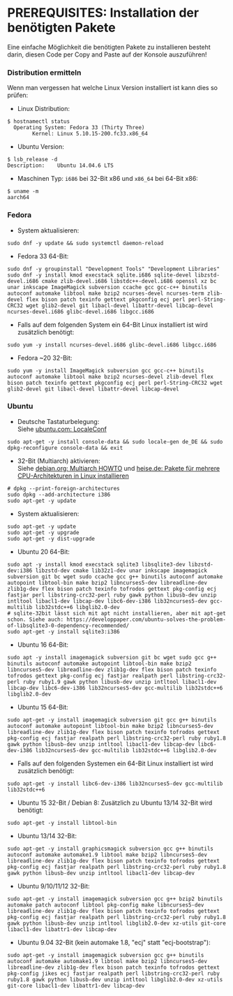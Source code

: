 # PREREQUISITES: Installation der benötigten Pakete
Eine einfache Möglichkeit die benötigten Pakete zu installieren besteht darin, diesen Code per Copy and Paste auf der Konsole auszuführen!

### Distribution ermitteln
Wenn man vergessen hat welche Linux Version installiert ist kann dies so prüfen:

 - Linux Distribution:
```
$ hostnamectl status
  Operating System: Fedora 33 (Thirty Three)
	    Kernel: Linux 5.10.15-200.fc33.x86_64
```

 - Ubuntu Version:
```
$ lsb_release -d
Description:    Ubuntu 14.04.6 LTS
```

 - Maschinen Typ: `i686` bei 32-Bit x86 und `x86_64` bei 64-Bit x86:
```
$ uname -m
aarch64
```

### Fedora

 - System aktualisieren:
```
sudo dnf -y update && sudo systemctl daemon-reload
```

 - Fedora 33 64-Bit:
```
sudo dnf -y groupinstall "Development Tools" "Development Libraries"
sudo dnf -y install kmod execstack sqlite.i686 sqlite-devel libzstd-devel.i686 cmake zlib-devel.i686 libstdc++-devel.i686 openssl xz bc unar inkscape ImageMagick subversion ccache gcc gcc-c++ binutils autoconf automake libtool make bzip2 ncurses-devel ncurses-term zlib-devel flex bison patch texinfo gettext pkgconfig ecj perl perl-String-CRC32 wget glib2-devel git libacl-devel libattr-devel libcap-devel ncurses-devel.i686 glibc-devel.i686 libgcc.i686

```

 - Falls auf dem folgenden System ein 64-Bit Linux installiert ist wird zusätzlich benötigt:
```
sudo yum -y install ncurses-devel.i686 glibc-devel.i686 libgcc.i686
```

 - Fedora ~20 32-Bit:
```
sudo yum -y install ImageMagick subversion gcc gcc-c++ binutils autoconf automake libtool make bzip2 ncurses-devel zlib-devel flex bison patch texinfo gettext pkgconfig ecj perl perl-String-CRC32 wget glib2-devel git libacl-devel libattr-devel libcap-devel
```

### Ubuntu

 - Deutsche Tastaturbelegung:<br>
Siehe [ubuntu.com: LocaleConf](https://help.ubuntu.com/community/LocaleConf)
```
sudo apt-get -y install console-data && sudo locale-gen de_DE && sudo dpkg-reconfigure console-data && exit
```

 - 32-Bit (Multiarch) aktivieren:<br>
Siehe [debian.org: Multiarch HOWTO](https://wiki.debian.org/Multiarch/HOWTO) und [heise.de: Pakete für mehrere CPU-Architekturen in Linux installieren](http://heise.de/-2056403)
```
# dpkg --print-foreign-architectures
sudo dpkg --add-architecture i386
sudo apt-get -y update
```

 - System aktualisieren:
```
sudo apt-get -y update
sudo apt-get -y upgrade
sudo apt-get -y dist-upgrade
```

 - Ubuntu 20 64-Bit:
```
sudo apt -y install kmod execstack sqlite3 libsqlite3-dev libzstd-dev:i386 libzstd-dev cmake lib32z1-dev unar inkscape imagemagick subversion git bc wget sudo ccache gcc g++ binutils autoconf automake autopoint libtool-bin make bzip2 libncurses5-dev libreadline-dev zlib1g-dev flex bison patch texinfo tofrodos gettext pkg-config ecj fastjar perl libstring-crc32-perl ruby gawk python libusb-dev unzip intltool libacl1-dev libcap-dev libc6-dev-i386 lib32ncurses5-dev gcc-multilib lib32stdc++6 libglib2.0-dev 
# sqlite-32bit lässt sich mit apt nicht installieren, aber mit apt-get schon. Siehe auch: https://developpaper.com/ubuntu-solves-the-problem-of-libsqlite3-0-dependency-recommended/
sudo apt-get -y install sqlite3:i386
```

 - Ubuntu 16 64-Bit:
```
sudo apt -y install imagemagick subversion git bc wget sudo gcc g++ binutils autoconf automake autopoint libtool-bin make bzip2 libncurses5-dev libreadline-dev zlib1g-dev flex bison patch texinfo tofrodos gettext pkg-config ecj fastjar realpath perl libstring-crc32-perl ruby ruby1.9 gawk python libusb-dev unzip intltool libacl1-dev libcap-dev libc6-dev-i386 lib32ncurses5-dev gcc-multilib lib32stdc++6 libglib2.0-dev
```

 - Ubuntu 15 64-Bit:
```
sudo apt-get -y install imagemagick subversion git gcc g++ binutils autoconf automake autopoint libtool-bin make bzip2 libncurses5-dev libreadline-dev zlib1g-dev flex bison patch texinfo tofrodos gettext pkg-config ecj fastjar realpath perl libstring-crc32-perl ruby ruby1.8 gawk python libusb-dev unzip intltool libacl1-dev libcap-dev libc6-dev-i386 lib32ncurses5-dev gcc-multilib lib32stdc++6 libglib2.0-dev
```

 - Falls auf den folgenden Systemen ein 64-Bit Linux installiert ist wird zusätzlich benötigt:
```
sudo apt-get -y install libc6-dev-i386 lib32ncurses5-dev gcc-multilib lib32stdc++6
```

 - Ubuntu 15 32-Bit / Debian 8: Zusätzlich zu Ubuntu 13/14 32-Bit wird benötigt:
```
sudo apt-get -y install libtool-bin
```

 - Ubuntu 13/14 32-Bit:
```
sudo apt-get -y install graphicsmagick subversion gcc g++ binutils autoconf automake automake1.9 libtool make bzip2 libncurses5-dev libreadline-dev zlib1g-dev flex bison patch texinfo tofrodos gettext pkg-config ecj fastjar realpath perl libstring-crc32-perl ruby ruby1.8 gawk python libusb-dev unzip intltool libacl1-dev libcap-dev
```

 - Ubuntu 9/10/11/12 32-Bit:
```
sudo apt-get -y install imagemagick subversion gcc g++ bzip2 binutils automake patch autoconf libtool pkg-config make libncurses5-dev libreadline-dev zlib1g-dev flex bison patch texinfo tofrodos gettext pkg-config ecj fastjar realpath perl libstring-crc32-perl ruby ruby1.8 gawk python libusb-dev unzip intltool libglib2.0-dev xz-utils git-core libacl1-dev libattr1-dev libcap-dev
```

 - Ubuntu 9.04 32-Bit (kein automake 1.8, "ecj" statt "ecj-bootstrap"):
```
sudo apt-get -y install imagemagick subversion gcc g++ binutils autoconf automake automake1.9 libtool make bzip2 libncurses5-dev libreadline-dev zlib1g-dev flex bison patch texinfo tofrodos gettext pkg-config jikes ecj fastjar realpath perl libstring-crc32-perl ruby ruby1.8 gawk python libusb-dev unzip intltool libglib2.0-dev xz-utils git-core libacl1-dev libattr1-dev libcap-dev
```

